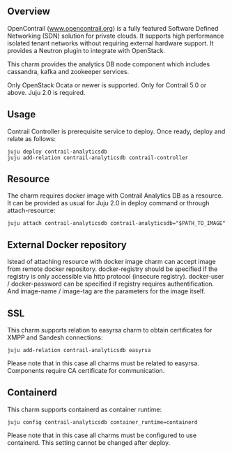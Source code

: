 Overview
--------

OpenContrail (www.opencontrail.org) is a fully featured Software Defined
Networking (SDN) solution for private clouds. It supports high performance
isolated tenant networks without requiring external hardware support. It
provides a Neutron plugin to integrate with OpenStack.

This charm provides the analytics DB node component which includes
cassandra, kafka and zookeeper services.

Only OpenStack Ocata or newer is supported.
Only for Contrail 5.0 or above.
Juju 2.0 is required.

Usage
-----

Contrail Controller is prerequisite service to deploy.
Once ready, deploy and relate as follows:

    juju deploy contrail-analyticsdb
    juju add-relation contrail-analyticsdb contrail-controller

Resource
--------

The charm requires docker image with Contrail Analytics DB as a resource.
It can be provided as usual for Juju 2.0 in deploy command or
through attach-resource:

    juju attach contrail-analyticsdb contrail-analyticsdb="$PATH_TO_IMAGE"

External Docker repository
--------------------------

Istead of attaching resource with docker image charm can accept image from remote docker repository.
docker-registry should be specified if the registry is only accessible via http protocol (insecure registry).
docker-user / docker-password can be specified if registry requires authentification.
And image-name / image-tag are the parameters for the image itself.

SSL
---

This charm supports relation to easyrsa charm to obtain certificates for XMPP and Sandesh connections:

    juju add-relation contrail-analyticsdb easyrsa

Please note that in this case all charms must be related to easyrsa. Components require CA certificate for communication.

Containerd
----------

This charm supports containerd as container runtime:

    juju config contrail-analyticsdb container_runtime=containerd

Please note that in this case all charms must be configured to use containerd.
This setting cannot be changed after deploy.
